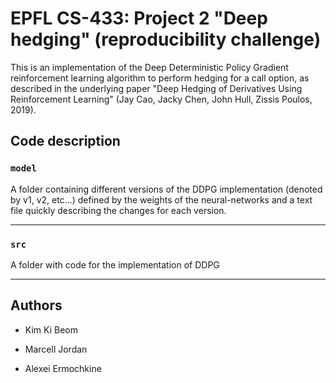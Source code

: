 # EPFL CS-433: Project 2 "Deep hedging" (reproducibility challenge)


This is an implementation of the Deep Deterministic Policy Gradient reinforcement learning algorithm to perform hedging for a call option, as described in the underlying paper "Deep Hedging of Derivatives Using Reinforcement Learning" (Jay Cao, Jacky Chen, John Hull, Zissis Poulos, 2019).



## Code description

### `model`

A folder containing different versions of the DDPG implementation (denoted by v1, v2, etc...) defined by the weights of the neural-networks and a text file quickly describing the changes for each version.

---

### `src`

A folder with code for the implementation of DDPG

---

## Authors

- Kim Ki Beom

- Marcell Jordan

- Alexei Ermochkine
